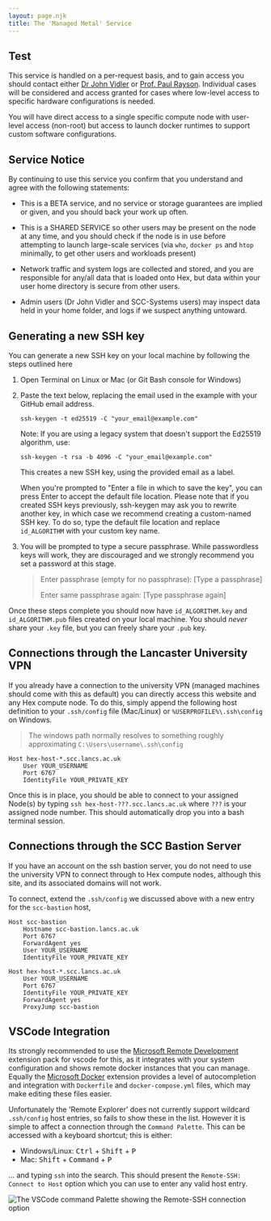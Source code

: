 ```yaml
---
layout: page.njk
title: The 'Managed Metal' Service
---
```


## Test

This service is handled on a per-request basis, and to gain access you should contact either
<a href="mailto:j.vidler@lancaster.ac.uk">Dr John Vidler</a> or <a href="mailto:p.rayson@lancaster.ac.uk">Prof. Paul Rayson</a>.
Individual cases will be considered and access granted for cases where low-level access to specific hardware configurations
is needed.

You will have direct access to a single specific compute node with user-level access (non-root) but access to launch docker
runtimes to support custom software configurations.

## Service Notice

By continuing to use this service you confirm that you understand and agree
with the following statements:

+ This is a BETA service, and no service or storage guarantees are implied or
  given, and you should back your work up often.

+ This is a SHARED SERVICE so other users may be present on the node at any
  time, and you should check if the node is in use before attempting to launch
  large-scale services (via `who`, `docker ps` and `htop` minimally, to get
  other users and workloads present)

+ Network traffic and system logs are collected and stored, and you are
  responsible for any/all data that is loaded onto Hex, but data within your
  user home directory is secure from other users.

+ Admin users (Dr John Vidler and SCC-Systems users) may inspect data held in
  your home folder, and logs if we suspect anything untoward.

## Generating a new SSH key

You can generate a new SSH key on your local machine by following the steps outlined here

1. Open Terminal on Linux or Mac (or Git Bash console for Windows)

2. Paste the text below, replacing the email used in the example with your GitHub email address.

   `ssh-keygen -t ed25519 -C "your_email@example.com"`

   Note: If you are using a legacy system that doesn't support the Ed25519 algorithm, use:

   `ssh-keygen -t rsa -b 4096 -C "your_email@example.com"`

   This creates a new SSH key, using the provided email as a label.

   When you're prompted to "Enter a file in which to save the key", you can press Enter to accept the default file
   location. Please note that if you created SSH keys previously, ssh-keygen may ask you to rewrite another key, in
   which case we recommend creating a custom-named SSH key. To do so, type the default file location and replace
   `id_ALGORITHM` with your custom key name.

3. You will be prompted to type a secure passphrase. While passwordless keys will work, they are discouraged and we
   strongly recommend you set a password at this stage.

   > Enter passphrase (empty for no passphrase): [Type a passphrase]
   > 
   > Enter same passphrase again: [Type passphrase again]

Once these steps complete you should now have `id_ALGORITHM.key` and `id_ALGORITHM.pub` files created on your local machine.
You should _never_ share your `.key` file, but you can freely share your `.pub` key.

## Connections through the Lancaster University VPN

If you already have a connection to the university VPN (managed machines should come with this as default) you can directly
access this website and any Hex compute node. To do this, simply append the following host definition to your `.ssh/config`
file (Mac/Linux) or `%USERPROFILE%\.ssh\config` on Windows.

> The windows path normally resolves to something roughly approximating `C:\Users\username\.ssh\config`

```
Host hex-host-*.scc.lancs.ac.uk
    User YOUR_USERNAME
    Port 6767
    IdentityFile YOUR_PRIVATE_KEY
```

Once this is in place, you should be able to connect to your assigned Node(s) by typing `ssh hex-host-???.scc.lancs.ac.uk`
where `???` is your assigned node number. This should automatically drop you into a bash terminal session.



## Connections through the SCC Bastion Server

If you have an account on the ssh bastion server, you do not need to use the university VPN to connect through to Hex
compute nodes, although this site, and its associated domains will not work.

To connect, extend the `.ssh/config` we discussed above with a new entry for the `scc-bastion` host, 

```
Host scc-bastion
    Hostname scc-bastion.lancs.ac.uk
    Port 6767
    ForwardAgent yes
    User YOUR_USERNAME
    IdentityFile YOUR_PRIVATE_KEY

Host hex-host-*.scc.lancs.ac.uk
    User YOUR_USERNAME
    Port 6767
    IdentityFile YOUR_PRIVATE_KEY
    ForwardAgent yes
    ProxyJump scc-bastion
```

## VSCode Integration

Its strongly recommended to use the [Microsoft Remote Development](https://marketplace.visualstudio.com/items?itemName=ms-vscode-remote.vscode-remote-extensionpack)
extension pack for vscode for this, as it integrates with your system configuration and shows remote docker instances
that you can manage.
Equally the [Microsoft Docker](https://marketplace.visualstudio.com/items?itemName=ms-azuretools.vscode-docker) extension
provides a level of autocompletion and integration with `Dockerfile` and `docker-compose.yml` files, which may make
editing these files easier.

Unfortunately the 'Remote Explorer' does not currently support wildcard `.ssh/config` host entries, so fails to show these
in the list. However it is simple to affect a connection through the `Command Palette`. This can be accessed with a keyboard
shortcut; this is either:

- Windows/Linux: <kbd class="kbd">Ctrl</kbd> + <kbd class="kbd">Shift</kbd> + <kbd class="kbd">P</kbd>
- Mac: <kbd class="kbd">Shift</kbd> + <kbd class="kbd">Command</kbd> + <kbd class="kbd">P</kbd>

... and typing `ssh` into the search. This should present the `Remote-SSH: Connect to Host` option which you can use to enter
any valid host entry.

![The VSCode command Palette showing the Remote-SSH connection option](/assets/img/vscode-remote-ssh.png)
